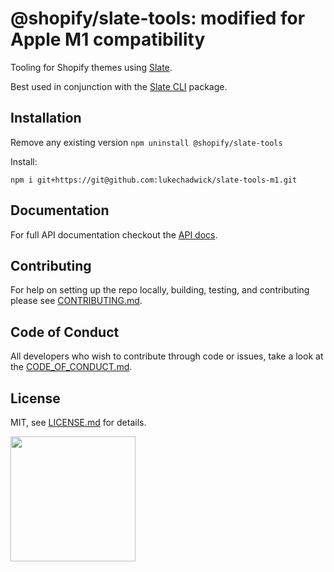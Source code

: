 # @shopify/slate-tools: modified for Apple M1 compatibility

Tooling for Shopify themes using [Slate](https://github.com/Shopify/slate/tree/0.x).

Best used in conjunction with the [Slate CLI](https://www.npmjs.com/package/@shopify/slate) package.

## Installation

Remove any existing version `npm uninstall @shopify/slate-tools`

Install:
```
npm i git+https://git@github.com:lukechadwick/slate-tools-m1.git
```

## Documentation

For full API documentation checkout the [API docs](https://shopify.github.io/slate/).

## Contributing

For help on setting up the repo locally, building, testing, and contributing
please see [CONTRIBUTING.md](https://github.com/Shopify/slate/blob/0.x/CONTRIBUTING.md).

## Code of Conduct

All developers who wish to contribute through code or issues, take a look at the
[CODE_OF_CONDUCT.md](https://github.com/Shopify/slate/blob/0.x/CODE_OF_CONDUCT.md).

## License

MIT, see [LICENSE.md](http://github.com/Shopify/slate/blob/0.x/LICENSE.md) for details.

<img src="https://cdn.shopify.com/shopify-marketing_assets/builds/19.0.0/shopify-full-color-black.svg" width="200" />
